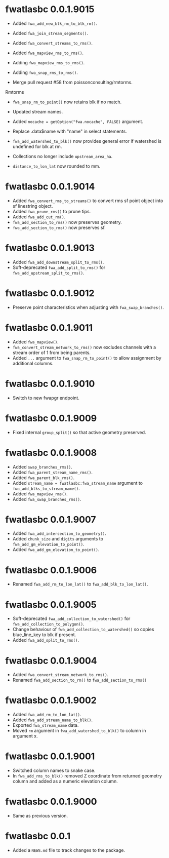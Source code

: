<!-- NEWS.md is maintained by https://cynkra.github.io/fledge, do not edit -->

# fwatlasbc 0.0.1.9015

- Added `fwa_add_new_blk_rm_to_blk_rm()`.

- Added `fwa_join_stream_segments()`.

- Added `fwa_convert_streams_to_rms()`.

- Added `fwa_mapview_rms_to_rms()`.

- Adding `fwa_mapview_rms_to_rms()`.

- Adding `fwa_snap_rms_to_rms()`.

- Merge pull request #58 from poissonconsulting/rmtorms.

Rmtorms

- `fwa_snap_rm_to_point()` now retains blk if no match.

- Updated stream names.

- Added `nocache = getOption("fwa.nocache", FALSE)` argument.

- Replace .data$name with "name" in select statements.

- `fwa_add_watershed_to_blk()` now provides general error if watershed is undefined for blk at rm.

- Collections no longer include `upstream_area_ha`.

- `distance_to_lon_lat` now rounded to mm.


# fwatlasbc 0.0.1.9014

- Added `fwa_convert_rms_to_streams()` to convert rms sf point object into sf linestring object.
- Added `fwa_prune_rms()` to prune tips.
- Added `fwa_add_cut_rm()`.
- `fwa_add_section_to_rms()` now preserves geometry.
- `fwa_add_section_to_rms()` now preserves sf.


# fwatlasbc 0.0.1.9013

- Added `fwa_add_downstream_split_to_rms()`.
- Soft-deprecated `fwa_add_split_to_rms()` for `fwa_add_upstream_split_to_rms()`.


# fwatlasbc 0.0.1.9012

- Preserve point characteristics when adjusting with `fwa_swap_branches()`.


# fwatlasbc 0.0.1.9011

- Added `fwa_mapview()`.
- `fwa_convert_stream_network_to_rms()` now excludes channels with a stream order of 1 from being parents.
- Added `...` argument to `fwa_snap_rm_to_point()` to allow assignment by additional columns.


# fwatlasbc 0.0.1.9010

- Switch to new fwapgr endpoint.


# fwatlasbc 0.0.1.9009

- Fixed internal `group_split()` so that active geometry preserved.


# fwatlasbc 0.0.1.9008

- Added `swap_branches_rms()`.
- Added `fwa_parent_stream_name_rms()`.
- Added `fwa_parent_blk_rms()`.
- Added `stream_name = fwatlasbc:fwa_stream_name` argument to `fwa_add_blks_to_stream_name()`.
- Added `fwa_mapview_rms()`.
- Added `fwa_swap_branches_rms()`.


# fwatlasbc 0.0.1.9007

- Added `fwa_add_intersection_to_geometry()`.
- Added `chunk_size` and `digits` arguments to `fwa_add_gm_elevation_to_point()`.
- Added `fwa_add_gm_elevation_to_point()`.


# fwatlasbc 0.0.1.9006

- Renamed `fwa_add_rm_to_lon_lat()` to `fwa_add_blk_to_lon_lat()`.


# fwatlasbc 0.0.1.9005

- Soft-deprecated `fwa_add_collection_to_watershed()` for `fwa_add_collection_to_polygon()`.
- Change behaviour of `fwa_add_collection_to_watershed()` so copies blue_line_key to blk if present.
- Added `fwa_add_split_to_rms()`.


# fwatlasbc 0.0.1.9004

- Added `fwa_convert_stream_network_to_rms()`.
- Renamed `fwa_add_section_to_rm()` to `fwa_add_section_to_rms()`


# fwatlasbc 0.0.1.9002

- Added `fwa_add_rm_to_lon_lat()`.
- Added `fwa_add_stream_name_to_blk()`.
- Exported `fwa_stream_name` data.
- Moved `rm` argument in `fwa_add_watershed_to_blk()` to column in argument x.


# fwatlasbc 0.0.1.9001

- Switched column names to snake case.
- In `fwa_add_rms_to_blk()` removed Z coordinate from returned geometry column and added as a numeric elevation column.


# fwatlasbc 0.0.1.9000

- Same as previous version.


# fwatlasbc 0.0.1

* Added a `NEWS.md` file to track changes to the package.
